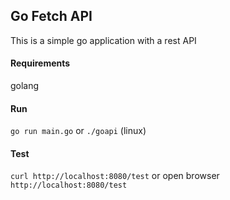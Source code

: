 ## Go Fetch API
This is a simple go application with a rest API

#### Requirements
golang

#### Run
`go run main.go` or `./goapi` (linux) 

#### Test
`curl http://localhost:8080/test`  or open browser `http://localhost:8080/test` 
